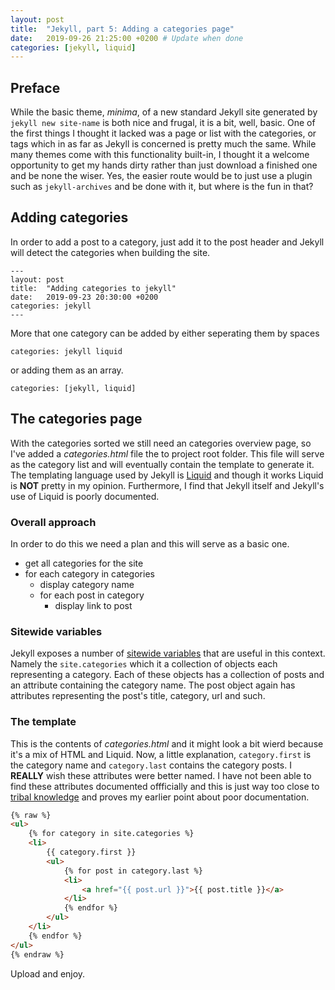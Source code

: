 ```yaml
---
layout: post
title:  "Jekyll, part 5: Adding a categories page"
date:   2019-09-26 21:25:00 +0200 # Update when done
categories: [jekyll, liquid]
---
```

## Preface
While the basic theme, *minima*, of a new standard Jekyll site generated by `jekyll new site-name` is both nice and frugal, it is a bit, well, basic.
One of the first things I thought it lacked was a page or list with the categories, or tags which in as far as Jekyll is concerned is pretty much the same. While many themes come with this functionality built-in, I thought it a welcome opportunity to get my hands dirty rather than just download a finished one and be none the wiser. Yes, the easier route would be to just use a plugin such as `jekyll-archives` and be done with it, but where is the fun in that?

## Adding categories
In order to add a post to a category, just add it to the post header and Jekyll will detect the categories when building the site.
```
---
layout: post
title:  "Adding categories to jekyll"
date:   2019-09-23 20:30:00 +0200
categories: jekyll
---
```
More that one category can be added by either seperating them by spaces
```
categories: jekyll liquid
```
or adding them as an array.
```
categories: [jekyll, liquid]
```

## The categories page
With the categories sorted we still need an categories overview page, so I've added a *categories.html* file the to project root folder.
This file will serve as the category list and will eventually contain the template to generate it. The templating language used by Jekyll is
[Liquid](https://jekyllrb.com/docs/liquid/) and though it works Liquid is **NOT** pretty in my opinion. Furthermore, I find that Jekyll itself and Jekyll's use of Liquid is poorly documented.

### Overall approach
In order to do this we need a plan and this will serve as a basic one.

* get all categories for the site
* for each category in categories
    * display category name
    * for each post in category
        * display link to post

### Sitewide variables
Jekyll exposes a number of [sitewide variables](https://jekyllrb.com/docs/variables/) that are useful in this context. Namely the `site.categories` which it a collection of objects each representing a category. Each of these objects has a collection of posts and an attribute containing the category name. The post object again has attributes representing the post's title, category, url and such.

### The template
This is the contents of *categories.html* and it might look a bit wierd because it's a mix of HTML and Liquid. Now, a little explanation, `category.first`
is the category name and `category.last` contains the category posts. I **REALLY** wish these attributes were better named. I have not been able to find these
attributes documented offficially and this is just way too close to [tribal knowledge](https://en.wikipedia.org/wiki/Tribal_knowledge) and proves my earlier
 point about poor documentation.

```html
{% raw %}
<ul>
    {% for category in site.categories %}
    <li>
        {{ category.first }}
        <ul>
            {% for post in category.last %}
            <li>
                <a href="{{ post.url }}">{{ post.title }}</a>
            </li>
            {% endfor %}
        </ul>
    </li>
    {% endfor %}
</ul>
{% endraw %}
```

Upload and enjoy.
